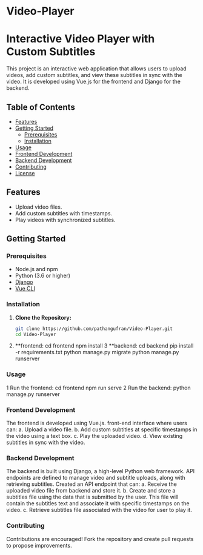 # Video-Player
# Interactive Video Player with Custom Subtitles

This project is an interactive web application that allows users to upload videos, add custom subtitles, and view these subtitles in sync with the video. It is developed using Vue.js for the frontend and Django for the backend.

## Table of Contents

- [Features](#features)
- [Getting Started](#getting-started)
  - [Prerequisites](#prerequisites)
  - [Installation](#installation)
- [Usage](#usage)
- [Frontend Development](#frontend-development)
- [Backend Development](#backend-development)
- [Contributing](#contributing)
- [License](#license)

## Features

- Upload video files.
- Add custom subtitles with timestamps.
- Play videos with synchronized subtitles.

## Getting Started

### Prerequisites

- Node.js and npm
- Python (3.6 or higher)
- [Django](https://www.djangoproject.com/)
- [Vue CLI](https://cli.vuejs.org/guide/installation.html)

### Installation

1. **Clone the Repository:**

   ```bash
   git clone https://github.com/pathangufran/Video-Player.git
   cd Video-Player
2. **frontend:
cd frontend
npm install
3 **backend:
cd backend
pip install -r requirements.txt
python manage.py migrate
python manage.py runserver

### Usage
1 Run the frontend:
cd frontend
npm run serve
2 Run the backend:
python manage.py runserver

### Frontend Development
The frontend is developed using Vue.js.
front-end interface where users can:
a. Upload a video file.
b. Add custom subtitles at specific timestamps in the video using a text box.
c. Play the uploaded video.
d. View existing subtitles in sync with the video.

### Backend Development
The backend is built using Django, a high-level Python web framework.
API endpoints are defined to manage video and subtitle uploads, along with retrieving subtitles.
Created an API endpoint that can:
a. Receive the uploaded video file from backend and store it.
b. Create and store a subtitles file using the data that is submitted by the user.
This file will contain the subtitles text and associate it with specific timestamps
on the video.
c. Retrieve subtitles file associated with the video for user to play it. 

### Contributing
Contributions are encouraged! Fork the repository and create pull requests to propose improvements.

